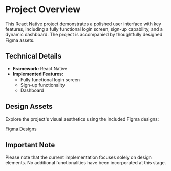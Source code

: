 # Project Overview

This React Native project demonstrates a polished user interface with key features, including a fully functional login screen, sign-up capability, and a dynamic dashboard. The project is accompanied by thoughtfully designed Figma assets.

## Technical Details

- **Framework:** React Native
- **Implemented Features:**
  - Fully functional login screen
  - Sign-up functionality
  - Dashboard

## Design Assets

Explore the project's visual aesthetics using the included Figma designs:

[Figma Designs](https://www.figma.com/file/QEOWkm2ycr9FoYWPJyq0YO/HR-Management-App?type=design&node-id=0%3A1&mode=design&t=e6Zh9xBqVnE5x2p5-1)

## Important Note

Please note that the current implementation focuses solely on design elements. No additional functionalities have been incorporated at this stage.
